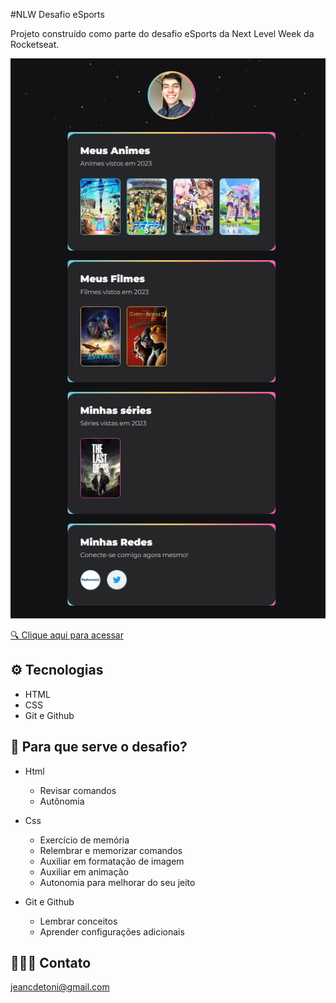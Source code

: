 #NLW Desafio eSports

Projeto construído como parte do desafio eSports da Next Level Week da Rocketseat.

![preview](./.github/preview.png)

[🔍 Clique aqui para acessar](https://jeancdt.github.io/nlw-desafio-esports/)

## ⚙ Tecnologias

- HTML
- CSS
- Git e Github

## 💬 Para que serve o desafio?

- Html
    - Revisar comandos
    - Autônomia

- Css
    - Exercício de memória
    - Relembrar e memorizar comandos
    - Auxiliar em formatação de imagem
    - Auxiliar em animação
    - Autonomia para melhorar do seu jeito

- Git e Github
    - Lembrar conceitos
    - Aprender configurações adicionais

## 🙋🏻‍♂️ Contato

jeancdetoni@gmail.com